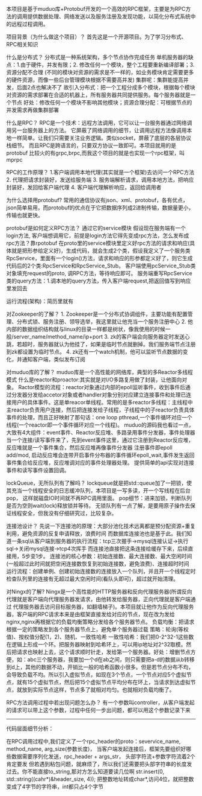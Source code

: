 本项目是基于muduo库+Protobuf开发的一个高效的RPC框架，主要是为RPC方法的调用提供数据处理、网络发送以及服务注册及发现功能，以简化分布式系统中的远程过程调用。


项目背景（为什么做这个项目）？
    首先这是一个开源项目。为了学习分布式、RPC相关知识

什么是分布式？
    分布式是一种系统架构，多个节点协作完成任务
    单机服务器的缺点：1.由于硬件，并发有限；2. 修改任何一个模块，整个工程要重新编译部署；3. 资源分配不合理
    (不同的模块对资源的需求是不一样的，如业务模块肯定需要更多的硬件资源，而像一些后台管理模块根据不需要高并发)
    集群呢：集群能提高并发，后面2点也解决不了
    故引入分布式：把一个工程分成多个模块，根据每个模块对资源的需求部署在合适的机器上，所有服务器共同提供服务。每个服务器就是一个节点
    好处：修改任何一个模块不影响其他模块；资源合理分配：可根据节点的并发需求再做集群部署
    
什么是RPC？
    RPC是一个技术：远程方法调用，它可以让一台服务器通过网络调用另一台服务器上的方法。
    它屏蔽了网络调用的细节，让调用远程方法像调用本地一样简单。让我们只需要关注业务逻辑。类似socket，屏蔽了底层的各层协议栈细节。
    而且RPC是跨语言的，只要双方协议一致即可。本项目就用的是protobuf
    比较火的有grpc,brpc,而我这个项目的就是也实现一个rpc框架，叫mprpc

RPC的工作原理？
    1.客户端调用本地代理(其实就是一个框架)去访问一个RPC方法
    2. 代理把请求封装好，发送给服务端
    3. 服务端解析请求，调用本地方法，把响应封装好，发回给客户端代理
    4. 客户端代理解析响应，返回给调用者

为什么选择用protobuf?
    常用的通信协议有json、xml、protobuf，各有优点，json简单易用，而protobuf的优点在于它把数据序列成2进制传输，数据量更小，传输也就更快。

protobuf是如何定义RPC方法？
    通过它的service模块
    假设现在服务端有一个login方法, 客户端想调用它，前提是login方法它得先变成rpc方法，怎么发布成rpc方法？靠rpotobuf
    在proto里的service模块里定义好rpc方法的请求和响应(具体就是把形参给定义好)，生成代码，就会生成2个类，假设我定义了一个服务类RpcService，里面有一个login()方法，请求和响应的形参都定义好了，则它生成代码后的2个类:RpcService和RpcService_Stub。
    客户端使用pcService_Stub类对象填充request的proto, 调RPC方法，等待响应即可。
    服务端重写RpcService类的query方法：1.调本地的query方法，传入客户端request,把返回值写到响应里发回去 


运行流程(架构)：简历里就有

对Zookeeper的了解？
    1. Zookeeper是一个分布式协调组件，主要功能有配置管理、分布式锁、服务注册、领导选举，我这里就让他充当一个服务注册中心
    2. 他内部的数据组织结构就与linux的目录一样都是树状，像我使用的时候一般/server_name/method_name/ip+port
    3. zk的客户端会向服务器定时发送心跳，若超时，服务器就认为他挂了，如果是临时节点就删掉。我们服务端节点注册到zk都设置为临时节点。
    4. zk还有一个watch机制，他可以监听节点数据的变化，并通知客户端，类似发布订阅

对muduo库的了解？
        muduo库是一个高性能的网络库，典型的多Reactor多线程模式
    什么是reactor和proactor:其实就是对I/O多路复用做了封装，让他面向对象。
    Ractor模型的流程：reactor对象通过内部的epoll监听事件，收到事件后通过分发器分发给accetor对象或者handler对象分别对应建立连接事件和处理已连接用户的具体事件。这是单reacor单线程。常用的是多reactor多线程：主线程中主reactor负责用户连接，然后把连接发给子线程，子线程中的子reactor负责具体事件的处理，而且正好映射了那句话：one loop pthread,一个事件循环对应一个线程(一个reactor即一个事件循环对应一个线程)。
        muduo的源码我也看过一点，大致有4大组件：event事件、Reactor反应堆、多路录用事件分发器，事件处理器
    当一个连接/读写事件来了，先到event事件这里，通过它注册到Reactor反应堆，反应堆就是一个事件集合，然后反应堆再像事件分发器
    注册事件即epoll add/mod, 启动反应堆会连带开启事件分布器的事件循环epoll_wait,事件发生返回事件集合给反应堆，反应堆调对应的事件处理器处理。
        提供简单的api实现对连接事件和读写事件设置回调。

lockQueue，无所队列有了解吗？
        lockqueue就是把std::queue加了一把锁，使其充当一个线程安全的日志缓冲队列，本项目是一写多读，开一个写线程在后台pop，
    这样就磁盘IO时间就不再RPC调用里面。
        pop细节：进来加锁，判断队列是否为空则wait(lock)释放锁并等待。
        无锁队列有一点了解，是要用原子操作去保证线程安全，但我没有仔细研究过，比较复杂。

连接池设计？
        先说一下连接池的原理：大部分池化技术远离都是预分配资源+重复利用，避免资源的反复申请释放，浪费时间
    而数据库连接池也是基于此。我们知道一条sql从客户端到服务器的执行流程：tcp三次握手->mysql连接认证->执行sql->关闭mysql连接->tcp4次挥手
    而连接池直接把这条连接给缓存下来，后续直接用，5步变1步。
        连接池的核心参数：初始连接数、最大连接数、最大空闲时间(一般超过此时间就把空闲连接数恢复到初始连接数，避免浪费)、连接超时时间
        运行流程：创建单例、创建初始连接数的连接放入一个队列，并且开一个线程定时检查队列里的连接有无超过最大空闲时间(看队头即可)，超过就开始清理。

对Ningx的了解?
        Ningx是一个高性能的HTTP服务器和反向代理服务器(所谓反向代理就是客户端向代理服务器发请求，由他转发给服务器，正向代理就是客户端通过
    代理服务器去访问目标服务器，如翻墙梯子)。本项目就让他作为反向代理服务器，客户端的RPC请求本来是由框架直接发给对应的节点，现在改为发给nginx,nginx再根据它的负载均衡策略分发给各个服务器节点。
        负载均衡：把请求根据一定的策略发到各个服务器节点上，避免单个服务器过载
        策略：轮询(等权值)、按权值分配(1，2)、随机、一致性哈希
    一致性哈希：我们把0-2^32-1这些数在逻辑上形成一个环。把服务器映射到哈希环上，可以用ip地址对2^32取模。然后把请求也映射上去，这个请求顺时针走，发给第一个服务器。好处：增删节点方便，如：abc三个服务器，我要加一个d在ab之间，则只需要把a-d的数据从b转移到d上，其他的数据不动，开销比一般的哈希函数小很多。但是若节点分布不均，会导致负载不均。所以引入虚拟节点，如现在3个节点，一个节点对应5个虚拟节点，就有15个虚拟节点，然后把15个虚拟节点平均分布在环上，当请求到达虚拟节点，就放到实际节点这样，节点多了就相对均匀。也就相对负载均衡了。

RPC方法调用过程中若出现问题怎么办？
    有一个参数叫controller，从客户端发起的请求可以带上这个参数，过程中任何一步出问题，都可以用这个参数记录下来


-----------------------------------------------------------------------------------------------------------------------
代码层面细节分析：

在RPC调用过程中,我们定义了一个rpc_header的proto：severvice_name, method_name, arg_size(参数长度)，
当客户端发起连接后，框架先要组织好哪些数据需要序列化发送，rpc_header + args_str， 头部字符流+参数字符流着2个肯定要发
但若遇到粘包问题，就麻烦了，所以我们还需要把头部字符串的长度发过去。你不能直接to_string,那对方怎么知道要读几位啊
str.insert(0, std::string((cahr*)&header_size, 4));
把整数地址转成char*,访问4位，就把整数变成了4字节的字符串，int都只占4个字节